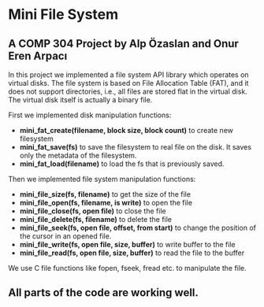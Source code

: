 # Mini File System
## A COMP 304 Project by Alp Özaslan and Onur Eren Arpacı

In this project we implemented a file system API library which operates on virtual disks. The file system is based on File Allocation Table (FAT), and it does not support directories, i.e., all files are stored flat in the virtual disk. The virtual disk itself is actually a binary file.

First we implemented disk manipulation functions: 
* **mini_fat_create(filename, block size, block count)** to create new filesystem
* **mini_fat_save(fs)** to save the filesystem to real file on the disk. It saves only the metadata of the filesystem.
* **mini_fat_load(filename)** to load the fs that is previously saved.

Then we implemented file system manipulation functions:
* **mini_file_size(fs, filename)** to get the size of the file
* **mini_file_open(fs, filename, is write)** to open the file
* **mini_file_close(fs, open file)** to close the file
* **mini_file_delete(fs, filename)** to delete the file
* **mini_file_seek(fs, open file, offset, from start)** to change the position of the cursor in an opened file.
* **mini_file_write(fs, open file, size, buffer)** to write buffer to the file
* **mini_file_read(fs, open file, size, buffer)** to read the file to the buffer

We use C file functions like fopen, fseek, fread etc. to manipulate the file.
## All parts of the code are working well.
